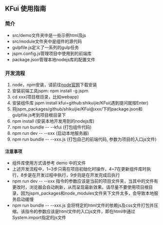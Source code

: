 ## KFui 使用指南

### 简介
  * src/demo文件夹中是一些示例html及js
  * src/module文件夹中是组件的源代码
  * gulpfile.js定义了一系列的gulp任务
  * jspm.config.js管理项目中使用到的前端库
  * package.json管理本地nodejs库的配置文件

### 开发流程
  1. node，npm安装，请前往[node官网](https://nodejs.org/en)下载安装
  2. 安装前端工具jspm: npm install -g jspm
  3. cd xxx(项目根目录，比如webapp)
  4. 安装组件库 jspm install kfui=github:shikuijie/KFui(遇到提问就按Enter)
  5. 将jspm_packages/github/shikuijie/KFui@xxx/下的package.json和gulpfile.js考到项目根目录下
  6. npm install (安装本地开发用到的nodejs库)
  7. npm run bundle -- --kfui (打包组件代码)
  8. npm run dev -- --xxx (启动本地服务器)
  9. npm run bundle -- --xxx.js (打包自己的前端代码, 参数为项目的入口js文件)

#### 注意事项
  * 组件库使用方式请参考 demo 中的文件
  * 上述开发流程中，1~3步只需在项目初始化时操作，4~7在更新组件库时执行，8步是在开发过程中执行，9步则是在开发完成后执行
  * npm run dev -- --xxx 指令的参数应该是当前的项目文件夹，当其中的文件有更改时，浏览器会自动刷新，从而呈现最新效果。请尽量不要使用项目根目录，因为jspm_packages和node_modules文件夹下文件太多，会导致本地服务启动缓慢
  * npm run bundle -- --xxx.js 会将特定的html文件的依赖js及css文件打包并压缩，该指令的参数应该是html文件的入口js文件，即在html中通过System.import指定的js文件
